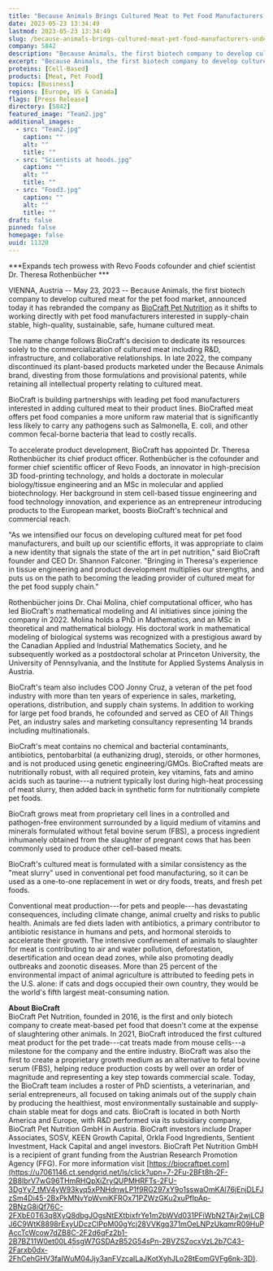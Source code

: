 ```yaml
---
title: "Because Animals Brings Cultured Meat to Pet Food Manufacturers Under New Name: BioCraft Pet Nutrition"
date: 2023-05-23 13:34:49
lastmod: 2023-05-23 13:34:49
slug: /because-animals-brings-cultured-meat-pet-food-manufacturers-under-new-name-biocraft-pet
company: 5842
description: "Because Animals, the first biotech company to develop cultured meat for the pet food market, announced today it has rebranded the company as BioCraft Pet Nutrition as it shifts to working directly with pet food manufacturers interested in supply-chain stable, high-quality, sustainable, safe, humane cultured meat."
excerpt: "Because Animals, the first biotech company to develop cultured meat for the pet food market, announced today it has rebranded the company as BioCraft Pet Nutrition as it shifts to working directly with pet food manufacturers interested in supply-chain stable, high-quality, sustainable, safe, humane cultured meat."
proteins: [Cell-Based]
products: [Meat, Pet Food]
topics: [Business]
regions: [Europe, US & Canada]
flags: [Press Release]
directory: [5842]
featured_image: "Team2.jpg"
additional_images:
  - src: "Team2.jpg"
    caption: ""
    alt: ""
    title: ""
  - src: "Scientists at hoods.jpg"
    caption: ""
    alt: ""
    title: ""
  - src: "Food3.jpg"
    caption: ""
    alt: ""
    title: ""
draft: false
pinned: false
homepage: false
uuid: 11320
---
```

***Expands tech prowess with Revo Foods cofounder and chief scientist
Dr. Theresa Rothenbücher ***

VIENNA, Austria -- May 23, 2023 -- Because Animals, the first biotech
company to develop cultured meat for the pet food market, announced
today it has rebranded the company as [BioCraft Pet
Nutrition](https://u7061146.ct.sendgrid.net/ls/click?upn=7-2Fu-2BFt8h-2F-2B8IbrV7wG96TO3cmrcgK2OkhgI1G9SLQvk-3Df3z8_tMV4yW93kyq5xPNHdnwLP1f9RG297xY9o1sswaOmKAl76jEnjDLFJzSm4Di45-2BxPkMNvYpWvniKFROx71PZWzGKu2xuPfIpAp-2BNzG8iQf76C-2FXbE0T63q8XyQ8dbgJOgsNtEXtbixfrYe1m2bWVd031PFiWbN2TAjr2wjLCBJ6C9WtK8898rExyUDczCIPpM00gYcj28VVKgq371mOeLNPP7OFnhp-2BBlBOyefAG05toExUW2XaJWOeqSyT3nWcStd-2FF3I0oIAnCQUxY-2Bg3vAN4Qu8GFqc0upbd1CXPBJWLm13hOzG54Iq4wGHTE6zJ8j708w-2FxNcKXf87mGa3T2SeSLoG5kfymGy0mZbozNfNWA-3D)
as it shifts to working directly with pet food manufacturers interested
in supply-chain stable, high-quality, sustainable, safe, humane cultured
meat.

The name change follows BioCraft's decision to dedicate its resources
solely to the commercialization of cultured meat including R&D,
infrastructure, and collaborative relationships. In late 2022, the
company discontinued its plant-based products marketed under the Because
Animals brand, divesting from those formulations and provisional
patents, while retaining all intellectual property relating to cultured
meat.

BioCraft is building partnerships with leading pet food manufacturers
interested in adding cultured meat to their product lines. BioCrafted
meat offers pet food companies a more uniform raw material that is
significantly less likely to carry any pathogens such as Salmonella, E.
coli, and other common fecal-borne bacteria that lead to costly recalls.

To accelerate product development, BioCraft has appointed Dr. Theresa
Rothenbücher its chief product officer. Rothenbücher is the cofounder
and former chief scientific officer of Revo Foods, an innovator in
high-precision 3D food-printing technology, and holds a doctorate in
molecular biology/tissue engineering and an MSc in molecular and applied
biotechnology. Her background in stem cell-based tissue engineering and
food technology innovation, and experience as an entrepreneur
introducing products to the European market, boosts BioCraft's technical
and commercial reach.

"As we intensified our focus on developing cultured meat for pet food
manufacturers, and built up our scientific efforts, it was appropriate
to claim a new identity that signals the state of the art in pet
nutrition," said BioCraft founder and CEO Dr. Shannon Falconer.
"Bringing in Theresa's experience in tissue engineering and product
development multiplies our strengths, and puts us on the path to
becoming the leading provider of cultured meat for the pet food supply
chain." 

Rothenbücher joins Dr. Chai Molina, chief computational officer, who has
led BioCraft's mathematical modeling and AI initiatives since joining
the company in 2022. Molina holds a PhD in Mathematics, and an MSc in
theoretical and mathematical biology. His doctoral work in mathematical
modeling of biological systems was recognized with a prestigious award
by the Canadian Applied and Industrial Mathematics Society, and he
subsequently worked as a postdoctoral scholar at Princeton University,
the University of Pennsylvania, and the Institute for Applied Systems
Analysis in Austria.

BioCraft's team also includes COO Jonny Cruz, a veteran of the pet food
industry with more than ten years of experience in sales, marketing,
operations, distribution, and supply chain systems. In addition to
working for large pet food brands, he cofounded and served as CEO of All
Things Pet, an industry sales and marketing consultancy representing 14
brands including multinationals.

BioCraft's meat contains no chemical and bacterial contaminants,
antibiotics, pentobarbital (a euthanizing drug), steroids, or other
hormones, and is not produced using genetic engineering/GMOs. BioCrafted
meats are nutritionally robust, with all required protein, key vitamins,
fats and amino acids such as taurine---a nutrient typically lost during
high-heat processing of meat slurry, then added back in synthetic form
for nutritionally complete pet foods.

BioCraft grows meat from proprietary cell lines in a controlled and
pathogen-free environment surrounded by a liquid medium of vitamins and
minerals formulated without fetal bovine serum (FBS), a process
ingredient inhumanely obtained from the slaughter of pregnant cows that
has been commonly used to produce other cell-based meats.

BioCraft's cultured meat is formulated with a similar consistency as the
"meat slurry" used in conventional pet food manufacturing, so it can be
used as a one-to-one replacement in wet or dry foods, treats, and fresh
pet foods.

Conventional meat production---for pets and people---has devastating
consequences, including climate change, animal cruelty and risks to
public health. Animals are fed diets laden with antibiotics, a primary
contributor to antibiotic resistance in humans and pets, and hormonal
steroids to accelerate their growth. The intensive confinement of
animals to slaughter for meat is contributing to air and water
pollution, deforestation, desertification and ocean dead zones, while
also promoting deadly outbreaks and zoonotic diseases. More than 25
percent of the environmental impact of animal agriculture is attributed
to feeding pets in the U.S. alone: if cats and dogs occupied their own
country, they would be the world's fifth largest meat-consuming nation.

**About BioCraft**\
BioCraft Pet Nutrition, founded in 2016, is the first and only biotech
company to create meat-based pet food that doesn't come at the expense
of slaughtering other animals. In 2021, BioCraft introduced the first
cultured meat product for the pet trade---cat treats made from mouse
cells---a milestone for the company and the entire industry. BioCraft
was also the first to create a proprietary growth medium as an
alternative to fetal bovine serum (FBS), helping reduce production costs
by well over an order of magnitude and representing a key step towards
commercial scale. Today, the BioCraft team includes a roster of PhD
scientists, a veterinarian, and serial entrepreneurs, all focused on
taking animals out of the supply chain by producing the healthiest, most
environmentally sustainable and supply-chain stable meat for dogs and
cats. BioCraft is located in both North America and Europe, with R&D
performed via its subsidiary company, BioCraft Pet Nutrition GmbH in
Austria. BioCraft investors include Draper Associates, SOSV, KEEN Growth
Capital, Orkla Food Ingredients, Sentient Investment, Hack Capital and
angel investors. BioCraft Pet Nutrition GmbH is a recipient of grant
funding from the Austrian Research Promotion Agency (FFG). For more
information visit
[https://biocraftpet.com](https://u7061146.ct.sendgrid.net/ls/click?upn=7-2Fu-2BFt8h-2F-2B8IbrV7wG96THmRHQpXiZryQUPMHRFTs-2FU-3DgYy7_tMV4yW93kyq5xPNHdnwLP1f9RG297xY9o1sswaOmKAl76jEnjDLFJzSm4Di45-2BxPkMNvYpWvniKFROx71PZWzGKu2xuPfIpAp-2BNzG8iQf76C-2FXbE0T63q8XyQ8dbgJOgsNtEXtbixfrYe1m2bWVd031PFiWbN2TAjr2wjLCBJ6C9WtK8898rExyUDczCIPpM00gYcj28VVKgq371mOeLNPzUkqmrR09HuPAccTcWcow7dZB8C-2F2d6qFz2b1-2B7BZ11W0et00L45sgW7GSDAzB52G54sPn-2BVZSZocxVzL2b7C43-2Farxb0dx-2FhCehGHV3faIWuM04Jjy3anFVzcaILaJKotXyhJLo28tEomGVFg6nk-3D).
